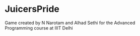 # JuicersPride

Game created by N Narotam and Alhad Sethi for the Advanced Programming course at IIIT Delhi
